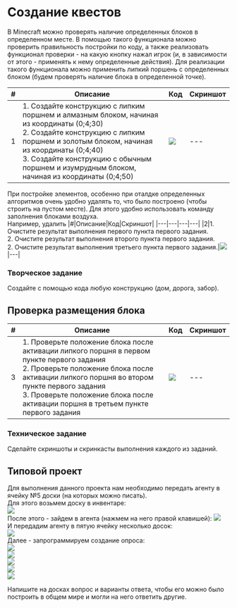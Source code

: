 # Создание квестов
В Minecraft можно проверять наличие определенных блоков в определенном месте. В помощью такого функционала можно проверить правильность постройки по коду, а также реализовать функционал проверки - на какую кнопку нажал игрок (и, в зависимости от этого - применять к нему определенные действия). Для реализации такого функционала можно применить липкий поршень с определенных блоком (будем проверять наличие блока в определенной точке).

|#|Описание|Код|Скриншот|
|---|---|---|---|
|1|1. Создайте конструкцию с липким поршнем и алмазным блоком, начиная из координаты (0;4;30)<br>2. Создайте конструкцию с липким поршнем и золотым блоком, начиная из координаты (0;4;40)<br>3. Создайте конструкцию с обычным поршнем и изумрудным блоком, начиная из координаты (0;4;50)|<img src = "img/quest01.jpg">|---|
  
При постройке элементов, особенно при оталдке определенных алгоритмов очень удобно удалять то, что было построено (чтобы строить на пустом месте). Для этого удобно использовать команду заполнения блоками воздуха.  
Например, удалить 
|#|Описание|Код|Скриншот|
|---|---|---|---|
|2|1. Очистите результат выполнения первого пункта первого задания.<br> 2. Очистите результат выполнения второго пункта первого задания. <br> 2. Очистите результат выполнения третьего пункта первого задания.|<img src = "img/quest02.jpg">|---|

### Творческое задание
Создайте с помощью кода любую конструкцию (дом, дорога, забор).

## Проверка размещения блока
|#|Описание|Код|Скриншот|
|---|---|---|---|
|3|1. Проверьте положение блока после активации липкого поршня в первом пункте первого задания <br>2. Проверьте положение блока после активации липкого поршня во втором пункте первого задания<br>3. Проверьте положение блока после активации поршня в третьем пункте первого задания |<img src = "img/quest03.jpg">|---|


### Техническое задание
Сделайте скриншоты и скринкасты выполнения каждого из заданий.


## Типовой проект
Для выполнения данного проекта нам необходимо передать агенту в ячейку №5 доски (на которых можно писать).  
Для этого возьмем доску в инвентаре:  
<img src = "img/quest04.jpg">  
После этого - зайдем в агента (нажмем на него правой клавишей):
<img src = "img/quest05.jpg">  
И передадим агенту в пятую ячейку несколько досок:  
<img src = "img/quest06.jpg">  
Далее - запрограммируем создание опроса:  
<img src = "img/quest07.jpg">  
<img src = "img/quest08.jpg">  
<img src = "img/quest09.jpg">  
<img src = "img/quest10.jpg">  
<img src = "img/quest11.jpg">  
   
Напишите на досках вопрос и варианты ответа, чтобы его можно было построить в общем мире и могли на него ответить другие.  





